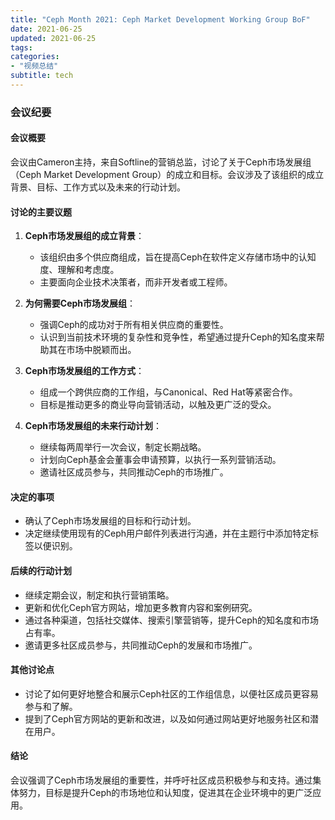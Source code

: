 ```yaml
---
title: "Ceph Month 2021: Ceph Market Development Working Group BoF"
date: 2021-06-25
updated: 2021-06-25
tags:
categories:
- "视频总结"
subtitle: tech
---
```



### 会议纪要

#### 会议概要
会议由Cameron主持，来自Softline的营销总监，讨论了关于Ceph市场发展组（Ceph Market Development Group）的成立和目标。会议涉及了该组织的成立背景、目标、工作方式以及未来的行动计划。

#### 讨论的主要议题
1. **Ceph市场发展组的成立背景**：
   - 该组织由多个供应商组成，旨在提高Ceph在软件定义存储市场中的认知度、理解和考虑度。
   - 主要面向企业技术决策者，而非开发者或工程师。

2. **为何需要Ceph市场发展组**：
   - 强调Ceph的成功对于所有相关供应商的重要性。
   - 认识到当前技术环境的复杂性和竞争性，希望通过提升Ceph的知名度来帮助其在市场中脱颖而出。

3. **Ceph市场发展组的工作方式**：
   - 组成一个跨供应商的工作组，与Canonical、Red Hat等紧密合作。
   - 目标是推动更多的商业导向营销活动，以触及更广泛的受众。

4. **Ceph市场发展组的未来行动计划**：
   - 继续每两周举行一次会议，制定长期战略。
   - 计划向Ceph基金会董事会申请预算，以执行一系列营销活动。
   - 邀请社区成员参与，共同推动Ceph的市场推广。

#### 决定的事项
- 确认了Ceph市场发展组的目标和行动计划。
- 决定继续使用现有的Ceph用户邮件列表进行沟通，并在主题行中添加特定标签以便识别。

#### 后续的行动计划
- 继续定期会议，制定和执行营销策略。
- 更新和优化Ceph官方网站，增加更多教育内容和案例研究。
- 通过各种渠道，包括社交媒体、搜索引擎营销等，提升Ceph的知名度和市场占有率。
- 邀请更多社区成员参与，共同推动Ceph的发展和市场推广。

#### 其他讨论点
- 讨论了如何更好地整合和展示Ceph社区的工作组信息，以便社区成员更容易参与和了解。
- 提到了Ceph官方网站的更新和改进，以及如何通过网站更好地服务社区和潜在用户。

#### 结论
会议强调了Ceph市场发展组的重要性，并呼吁社区成员积极参与和支持。通过集体努力，目标是提升Ceph的市场地位和认知度，促进其在企业环境中的更广泛应用。